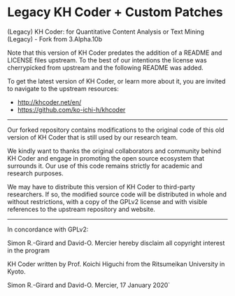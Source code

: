 # Legacy KH Coder + Custom Patches
(Legacy) KH Coder: for Quantitative Content Analysis or Text Mining (Legacy) - Fork from 3.Alpha.10b

Note that this version of KH Coder predates the addition of a README and LICENSE files upstream. To the best of our intentions the license was cherrypicked from upstream and the following README was added.

To get the latest version of KH Coder, or learn more about it, you are invited to navigate to the upstream resources: 

- http://khcoder.net/en/
- https://github.com/ko-ichi-h/khcoder

------------------

Our forked repository contains modifications to the original code of this old version of KH Coder that is still used by our research team.

We kindly want to thanks the original collaborators and community behind KH Coder and engage in promoting the open source ecosystem that surrounds it. Our use of this code remains strictly for academic and research purposes. 

We may have to distribute this version of KH Coder to third-party researchers. If so, the modified source code will be distributed in whole and without restrictions, with a copy of the GPLv2 license and with visible references to the upstream repository and website.

------------------

In concordance with GPLv2:

Simon R.-Girard and David-O. Mercier hereby disclaim all copyright interest in the program

KH Coder written by Prof. Koichi Higuchi from the Ritsumeikan University in Kyoto.

Simon R.-Girard and David-O. Mercier, 17 January 2020`
